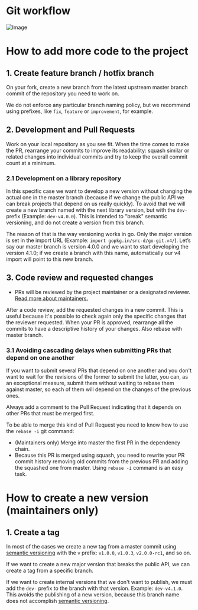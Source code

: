 # Git workflow

![Image](/engineering/images/git-flow-app.png?raw=true)

# How to add more code to the project

## 1. Create feature branch / hotfix branch
On your fork, create a new branch from the latest upstream master branch
commit of the repository you need to work on.

We do not enforce any particular branch naming policy, but we recommend using prefixes, like `fix`, `feature` or `improvement`, for example.

## 2. Development and Pull Requests
Work on your local repository as you see fit. When the time comes to make the PR, rearrange your commits to improve its readability: squash similar or related changes into individual commits and try to keep the overall commit count at a minimum.

### 2.1 Development on a library repository
In this specific case we want to develop a new version without changing the actual one in the master branch (because if we change the public API we can break projects that depend on us really quickly). To avoid that we will create a new branch named with the next library version, but with the `dev-` prefix (Example: `dev-v4.0.0`). This is intended to "break" semantic versioning, and do not create a version from this branch.

The reason of that is the way versioning works in go. Only the major version is set in the import URL (Example: `import gopkg.in/src-d/go-git.v4/`). Let’s say our master branch is version 4.0.0 and we want to start developing the version 4.1.0; if we create a branch with this name, automatically our v4 import will point to this new branch.

## 3. Code review and requested changes

- PRs will be reviewed by the project maintainer or a designated reviewer. [Read more about maintainers.](maintainers.md)

After a code review, add the requested changes in a new commit. This is useful
because it's possible to check again only the specific changes that the reviewer
requested. When your PR is approved, rearrange all the commits to have a descriptive history of your changes. Also rebase with master branch.

### 3.1 Avoiding cascading delays when submitting PRs that depend on one another
If you want to submit several PRs that depend on one another and you don't want to wait for the revisions of the former to submit the latter, you can, as an exceptional measure, submit them without waiting to rebase them against master, so each of them will depend on the changes of the previous ones.

Always add a comment to the Pull Request indicating that it depends on other PRs
that must be merged first.

To be able to merge this kind of Pull Request you need to know how to use the
`rebase -i` git command:

- (Maintainers only) Merge into master the first PR in the dependency chain.
- Because this PR is merged using squash, you need to rewrite your PR commit
history removing old commits from the previous PR and adding the squashed one from
master. Using `rebase -i` command is an easy task.

# How to create a new version (maintainers only)

## 1. Create a tag
In most of the cases we create a new tag from a master commit using [semantic versioning](http://semver.org/) with the `v` prefix: `v1.0.0`, `v1.0.3`, `v2.0.0-rc1`, and so on.

If we want to create a new major version that breaks the public API, we can create a tag from a specific branch.

If we want to create internal versions that we don't want to publish, we must add the `dev-` prefix to the branch with that version. Example: `dev-v4.1.0`. This avoids the
publishing of a new version, because this branch name does not accomplish [semantic versioning](http://semver.org/).
